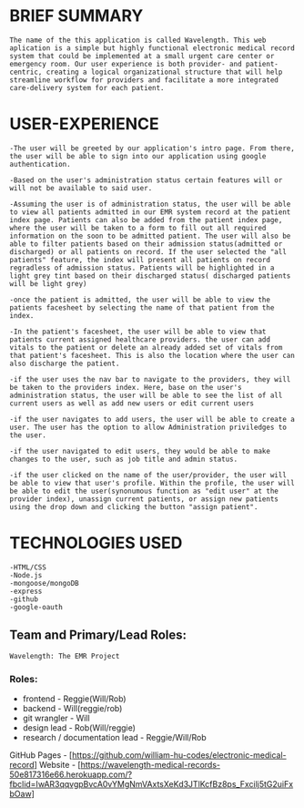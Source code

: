 # BRIEF SUMMARY
    The name of the this application is called Wavelength. This web aplication is a simple but highly functional electronic medical record system that could be implemented at a small urgent care center or emergency room. Our user experience is both provider- and patient-centric, creating a logical organizational structure that will help streamline workflow for providers and facilitate a more integrated care-delivery system for each patient.


# USER-EXPERIENCE
    -The user will be greeted by our application's intro page. From there, the user will be able to sign into our application using google authentication. 

    -Based on the user's administration status certain features will or will not be available to said user. 

    -Assuming the user is of administration status, the user will be able to view all patients admitted in our EMR system record at the patient index page. Patients can also be added from the patient index page, where the user will be taken to a form to fill out all required information on the soon to be admitted patient. The user will also be able to filter patients based on their admission status(admitted or discharged) or all patients on record. If the user selected the "all patients" feature, the index will present all patients on record regradless of admission status. Patients will be highlighted in a light grey tint based on their discharged status( discharged patients will be light grey)

    -once the patient is admitted, the user will be able to view the patients facesheet by selecting the name of that patient from the index. 

    -In the patient's facesheet, the user will be able to view that patients current assigned healthcare providers. the user can add vitals to the patient or delete an already added set of vitals from that patient's facesheet. This is also the location where the user can also discharge the patient. 

    -if the user uses the nav bar to navigate to the providers, they will be taken to the providers index. Here, base on the user's    
    administration status, the user will be able to see the list of all current users as well as add new users or edit current users

    -if the user navigates to add users, the user will be able to create a user. The user has the option to allow Administration priviledges to the user. 
    
    -if the user navigated to edit users, they would be able to make changes to the user, such as job title and admin status.

    -if the user clicked on the name of the user/provider, the user will be able to view that user's profile. Within the profile, the user will be able to edit the user(synonumous function as "edit user" at the provider index), unassign current patients, or assign new patients using the drop down and clicking the button "assign patient".












# TECHNOLOGIES USED
    -HTML/CSS
    -Node.js
    -mongoose/mongoDB
    -express
    -github
    -google-oauth
 
## Team and Primary/Lead Roles:
    Wavelength: The EMR Project
    
### Roles: 
- frontend - Reggie(Will/Rob)
- backend - Will(reggie/rob)
- git wrangler - Will
- design lead - Rob(Will/reggie)	 
- research / documentation lead - Reggie/Will/Rob


GitHub Pages - [https://github.com/william-hu-codes/electronic-medical-record] 
Website - [https://wavelength-medical-records-50e817316e66.herokuapp.com/?fbclid=IwAR3qqvgpBvcA0vYMgNmVAxtsXeKd3JTlKcfBz8ps_Fxcilj5tG2uiFxbOaw]